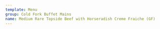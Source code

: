 ```yaml
---
template: Menu
group: Cold Fork Buffet Mains
name: Medium Rare Topside Beef with Horseradish Creme Fraiche (GF)
---
```

